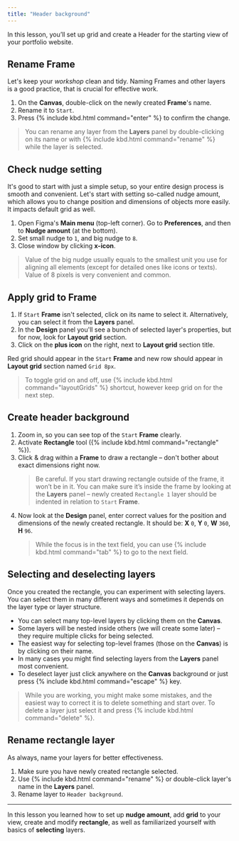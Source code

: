 ```yaml
---
title: "Header background"
---
```


In this lesson, you’ll set up grid and create a Header for the starting view of your portfolio website.

## Rename Frame

Let's keep your _workshop_ clean and tidy. Naming Frames and other layers is a good practice, that is crucial for effective work.

1. On the **Canvas**, double-click on the newly created **Frame**'s name.
2. Rename it to `Start`.
3. Press {% include kbd.html command="enter" %} to confirm the change.

> You can rename any layer from the **Layers** panel by double-clicking on its name or with {% include kbd.html command="rename" %} while the layer is selected.

## Check nudge setting

It's good to start with just a simple setup, so your entire design process is smooth and convenient. Let's start with setting so-called nudge amount, which allows you to change position and dimensions of objects more easily. It impacts default grid as well.

1. Open Figma's **Main menu** (top-left corner). Go to **Preferences**, and then to **Nudge amount** (at the bottom).
2. Set small nudge to `1`, and big nudge to `8`.
3. Close window by clicking **x-icon**.

> Value of the big nudge usually equals to the smallest unit you use for aligning all elements (except for detailed ones like icons or texts). Value of 8 pixels is very convenient and common.

## Apply grid to Frame

1. If `Start` **Frame** isn't selected, click on its name to select it. Alternatively, you can select it from the **Layers** panel.
2. In the **Design** panel you'll see a bunch of selected layer's properties, but for now, look for **Layout grid** section.
3. Click on the **plus icon** on the right, next to **Layout grid** section title.

Red grid should appear in the `Start` **Frame** and new row should appear in **Layout grid** section named `Grid 8px`.

> To toggle grid on and off, use {% include kbd.html command="layoutGrids" %} shortcut, however keep grid on for the next step.

## Create header background

1. Zoom in, so you can see top of the `Start` **Frame** clearly.
2. Activate **Rectangle** tool ({% include kbd.html command="rectangle" %}).
3. Click & drag within a **Frame** to draw a rectangle – don't bother about exact dimensions right now.
   > Be careful. If you start drawing rectangle outside of the frame, it won’t be in it. You can make sure it’s inside the frame by looking at the **Layers** panel – newly created `Rectangle 1` layer should be indented in relation to `Start` **Frame**.
4. Now look at the **Design** panel, enter correct values for the position and dimensions of the newly created rectangle. It should be: **X** `0`, **Y** `0`, **W** `360`, **H** `96`.
   > While the focus is in the text field, you can use {% include kbd.html command="tab" %} to go to the next field.

## Selecting and deselecting layers

Once you created the rectangle, you can experiment with selecting layers. You can select them in many different ways and sometimes it depends on the layer type or layer structure.

- You can select many top-level layers by clicking them on the **Canvas**.
- Some layers will be nested inside others (we will create some later) – they require multiple clicks for being selected.
- The easiest way for selecting top-level frames (those on the **Canvas**) is by clicking on their name.
- In many cases you might find selecting layers from the **Layers** panel most convenient.
- To deselect layer just click anywhere on the **Canvas** background or just press {% include kbd.html command="escape" %} key.

> While you are working, you might make some mistakes, and the easiest way to correct it is to delete something and start over. To delete a layer just select it and press {% include kbd.html command="delete" %}.

## Rename rectangle layer

As always, name your layers for better effectiveness.

1. Make sure you have newly created rectangle selected.
2. Use {% include kbd.html command="rename" %} or double-click layer's name in the **Layers** panel.
3. Rename layer to `Header background`.

---

In this lesson you learned how to set up **nudge amount**, add **grid** to your view, create and modify **rectangle**, as well as familiarized yourself with basics of **selecting** layers.

<!--
## Check layer properties

1. Take a look at the **Design** panel from top to bottom – don't change anything yet.

Every layer in Figma has it's own properties that you can easily manipulate in the **Design** panel.

- Top section is dedicated for controlling layer's geometry like position and dimensions.
- Below you have **Auto layout** section – it's empty for now, but we will cover it later in this guide.
- Below you can see empty **Layout grid** section – we will use it in this lesson.
- Then there's a **Layer** section responsible for visibility of the selected layer.
- **Fill** and **Stroke** sections control color and style of these two parameters.
- **Effects** section allows to add effects like shadow or blur to the layers.
- **Export** options are useful for creating specific assets (files) from Figma's layers.

## Set layout grid

Grid is a very helpful tool for placing interface elements and create neat layouts.

1. Select newly created frame.
2. In the **Design** panel, in the **Layout grid** section, click on the **plus icon**. New 8×8 grid should appear in the frame.
3. In the **Layout grid** section, click on the **plus icon** again to add another grid in the same frame.
4. Still in the **Layout grid** section, next to the newly added row, **_click_** on the **9‑squares icon** – there are 2 of them, it doesn’t matter which one.
5. Set size of the grid to *32*. Since opacity is set to *10%* you can see how it overlays smaller grid.

> Grid is a very broad design topic. It helps you work with layouts, create visual rhythm, groups and hierarchy. It’s usually good to start your design work with the grid set up.

## Create header container

## Create avatar container

## Create anagram

1. Zoom in, so you can see top of the frame clearly.
2. Activate Rectangle tool (**_R_**).
3. **_Press & drag_** from the top-left corner and draw a `360×24` rectangle.
   > **⚠︎ Be careful**. If you start drawing rectangle outside of the frame, it won’t be in it. You can make sure it’s inside the frame by looking at the **Layers** panel.
4. In the **Design** panel, double-check rectangle's position and dimensions. If there is something wrong, just correct it. It should be: **X** `0`, **Y** `0`, **W** `360`, **H** `24`.
5. Status bar is usually a system element and you cannot change its dimensions. For the purpose of this tutorial, let’s keep it 24 pixels high – it’s a standard height of Android’s status bar.

## Color status bar

1. Select newly created rectangle. It should be selected automatically once you drew it; if it’s not, you can select it on the **Canvas** by simply **_clicking_** on it.
2. In the **Design** panel, in the **Fill** section, **_click_** on the small square that represents current fill (it’s probably gray).
3. Experiment with color picker using sliders. Current color is represented with hexadecimal value (6 characters) that you can find in the **Design** panel’s **Fill** section.
4. Finally, set hexadecimal color value to *FFC700* and *100%* by typing it in the **Fill** section. Confirm by pressing **_↩︎ Enter_**. Status bar should become yellow.It’s not common to change status bar’s background, but let’s do it to give a bit of color accent to the view.Color theory is a huge topic in the visual design, so it’s highly recommended to familiarize with it before jumping into interface design field.For the purpose of this tutorial, you will use colors that play well with each other; it’s Figma’s UI palette, by the way.

## Add color style

1. With the rectangle selected, in the **Design** panel, in the **Fill** section, **_click_** on **4‑dots icon**. Color Styles panel should appear.
2. In this panel, **_click_** on the **plus icon**. Don’t mistake this icon with the plus icon on the section itself – it happens sometimes.
3. Name this color *Accent* and **_click_** **Create style** button. Fill section should change to the yellow circle and the name of newly created style.By doing that, you named this color for the future use. Thank’s to that, you don’t need to remember it’s hex value and you will have better control over managing it.Color naming is not an easy topic and there are many approaches to it. Usually it’s better to name colors by the role they play in the interface (in this case it’s a color that makes an accent), rather than naming color itself (like yellow).

-->
